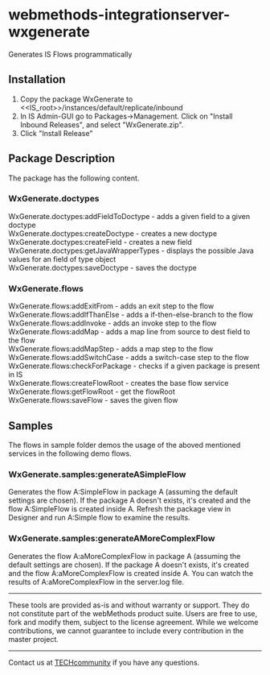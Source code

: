 # webmethods-integrationserver-wxgenerate
Generates IS Flows programmatically

## Installation
1) Copy the package WxGenerate to <<IS_root>>/instances/default/replicate/inbound
2) In IS Admin-GUI go to Packages->Management. Click on "Install Inbound Releases", and select "WxGenerate.zip".
3) Click "Install Release"

## Package Description
The package has the following content.

### WxGenerate.doctypes
WxGenerate.doctypes:addFieldToDoctype		- adds a given field to a given doctype<br />
WxGenerate.doctypes:createDoctype			- creates a new doctype<br />
WxGenerate.doctypes:createField				- creates a new field<br />
WxGenerate.doctypes:getJavaWrapperTypes		- displays the possible Java values for an field of type object<br />
WxGenerate.doctypes:saveDoctype				- saves the doctype<br />

### WxGenerate.flows
WxGenerate.flows:addExitFrom				- adds an exit step to the flow<br />
WxGenerate.flows:addIfThanElse				- adds a if-then-else-branch to the flow<br />
WxGenerate.flows:addInvoke					- adds an invoke step to the flow<br />
WxGenerate.flows:addMap						- adds a map line from source to dest field to the flow<br />
WxGenerate.flows:addMapStep					- adds a map step to the flow<br />
WxGenerate.flows:addSwitchCase				- adds a switch-case step to the flow<br />
WxGenerate.flows:checkForPackage			- checks if a given package is present in IS<br />
WxGenerate.flows:createFlowRoot				- creates the base flow service<br />
WxGenerate.flows:getFlowRoot				- get the flowRoot<br />
WxGenerate.flows:saveFlow					- saves the given flow<br />

## Samples
The flows in sample folder demos the usage of the aboved mentioned services in the following demo flows.

### WxGenerate.samples:generateASimpleFlow
Generates the flow A:SimpleFlow in package A (assuming the default settings are chosen).
If the package A doesn't exists, it's created and the flow A:SimpleFlow is created inside A.
Refresh the package view in Designer and run A:Simple flow to examine the results.

### WxGenerate.samples:generateAMoreComplexFlow
Generates the flow A:aMoreComplexFlow in package A (assuming the default settings are chosen).
If the package A doesn't exists, it's created and the flow A:aMoreComplexFlow is created inside A.
You can watch the results of A:aMoreComplexFlow in the server.log file.



______________________
These tools are provided as-is and without warranty or support. They do not constitute part of the webMethods product suite. Users are free to use, fork and modify them, subject to the license agreement. While we welcome contributions, we cannot guarantee to include every contribution in the master project.
_____________
Contact us at [TECHcommunity](mailto:technologycommunity@softwareag.com?subject=Github/SoftwareAG) if you have any questions.


